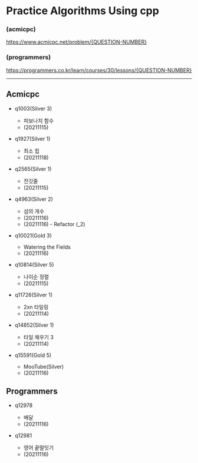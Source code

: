 # Practice Algorithms Using cpp

### (acmicpc)

https://www.acmicpc.net/problem/{QUESTION-NUMBER}

### (programmers)

https://programmers.co.kr/learn/courses/30/lessons/{QUESTION-NUMBER}

---------------------------------------------------------------------

## Acmicpc

+ q1003(Silver 3)
    - 피보나치 함수
    - (20211115)


+ q1927(Silver 1)
    - 최소 힙
    - (20211118)


+ q2565(Silver 1)
    - 전깃줄
    - (20211115)


+ q4963(Silver 2)
    - 섬의 개수
    - (20211116)
    - (20211116) - Refactor (_2)


+ q10021(Gold 3)
    - Watering the Fields
    - (20211116)


+ q10814(Silver 5)
    - 나이순 정렬
    - (20211115)


+ q11726(Silver 1)
    - 2xn 타일링
    - (20211114)


+ q14852(Silver 1)
    - 타일 채우기 3
    - (20211114)


+ q15591(Gold 5)
    - MooTube(Silver)
    - (20211116)


## Programmers

+ q12978
    - 배달
    - (20211116)


+ q12981
    - 영어 끝말잇기
    - (20211116)